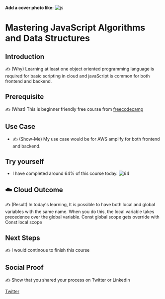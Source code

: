**Add a cover photo like:**
![js](https://user-images.githubusercontent.com/16112411/154101914-db5a81d0-1d28-4165-b843-ed51709ef30b.png)
# Mastering JavaScript Algorithms and Data Structures

## Introduction

✍️ (Why) Learning at least one object oriented programming language is required for basic scripting in cloud and javaScript is common for both frontend and backend. 

## Prerequisite

✍️ (What) This is beginner friendly free course from [freecodecamp](https://www.freecodecamp.org/learn/javascript-algorithms-and-data-structures/)

## Use Case

- ✍️ (Show-Me) My use case would be for AWS amplify for both frontend and backend. 

## Try yourself
 - I have completed around 64% of this course today.
 ![64](https://user-images.githubusercontent.com/16112411/154574944-a19e0c43-02c4-4725-a189-b5f0c7e43953.png)

 

## ☁️ Cloud Outcome

✍️ (Result) In today's learning, It is possible to have both local and global variables with the same name. When you do this, the local variable takes precedence over the global variable. Const global scope gets override with Const local scope 
## Next Steps

✍️ I would continoue to finish this course

## Social Proof

✍️ Show that you shared your process on Twitter or LinkedIn

[Twitter]()
